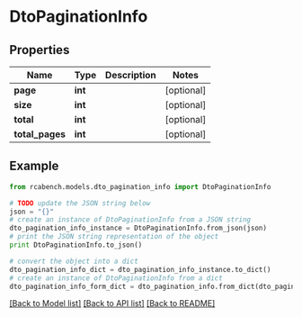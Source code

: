 # DtoPaginationInfo


## Properties

Name | Type | Description | Notes
------------ | ------------- | ------------- | -------------
**page** | **int** |  | [optional] 
**size** | **int** |  | [optional] 
**total** | **int** |  | [optional] 
**total_pages** | **int** |  | [optional] 

## Example

```python
from rcabench.models.dto_pagination_info import DtoPaginationInfo

# TODO update the JSON string below
json = "{}"
# create an instance of DtoPaginationInfo from a JSON string
dto_pagination_info_instance = DtoPaginationInfo.from_json(json)
# print the JSON string representation of the object
print DtoPaginationInfo.to_json()

# convert the object into a dict
dto_pagination_info_dict = dto_pagination_info_instance.to_dict()
# create an instance of DtoPaginationInfo from a dict
dto_pagination_info_form_dict = dto_pagination_info.from_dict(dto_pagination_info_dict)
```
[[Back to Model list]](../README.md#documentation-for-models) [[Back to API list]](../README.md#documentation-for-api-endpoints) [[Back to README]](../README.md)


